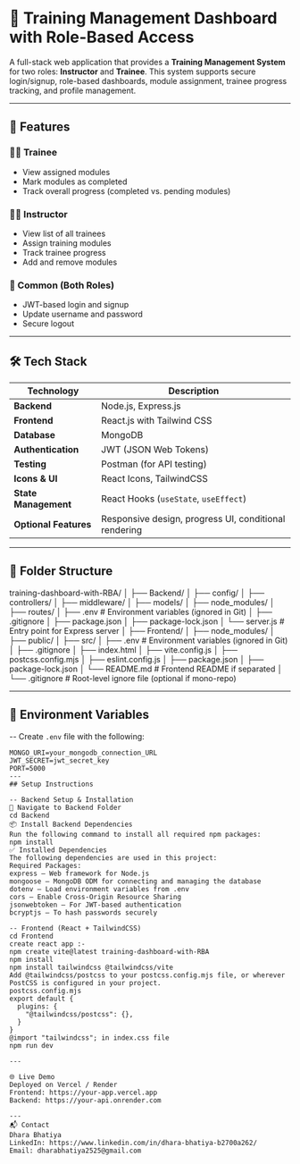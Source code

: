 # 🚀 Training Management Dashboard with Role-Based Access

A full-stack web application that provides a **Training Management System** for two roles: **Instructor** and **Trainee**. This system supports secure login/signup, role-based dashboards, module assignment, trainee progress tracking, and profile management.

---

## 📌 Features

### 👩‍🎓 Trainee
- View assigned modules
- Mark modules as completed
- Track overall progress (completed vs. pending modules)

### 🧑‍🏫 Instructor
- View list of all trainees
- Assign training modules
- Track trainee progress
- Add and remove modules

### 👥 Common (Both Roles)
- JWT-based login and signup
- Update username and password
- Secure logout

---

## 🛠️ Tech Stack

| Technology | Description |
|-----------|-------------|
| **Backend** | Node.js, Express.js |
| **Frontend** | React.js with Tailwind CSS |
| **Database** | MongoDB |
| **Authentication** | JWT (JSON Web Tokens) |
| **Testing** | Postman (for API testing) |
| **Icons & UI** | React Icons, TailwindCSS |
| **State Management** | React Hooks (`useState`, `useEffect`) |
| **Optional Features** | Responsive design, progress UI, conditional rendering |

---

## 📁 Folder Structure

training-dashboard-with-RBA/
│
├── Backend/
│   ├── config/
│   ├── controllers/
│   ├── middleware/
│   ├── models/
│   ├── node_modules/
│   ├── routes/
│   ├── .env              # Environment variables (ignored in Git)
│   ├── .gitignore
│   ├── package.json
│   ├── package-lock.json
│   └── server.js         # Entry point for Express server
│
├── Frontend/
│   ├── node_modules/
│   ├── public/
│   ├── src/
│   ├── .env              # Environment variables (ignored in Git)
│   ├── .gitignore
│   ├── index.html
│   ├── vite.config.js
│   ├── postcss.config.mjs
│   ├── eslint.config.js
│   ├── package.json
│   ├── package-lock.json
│   └── README.md         # Frontend README if separated
│
└── .gitignore            # Root-level ignore file (optional if mono-repo)


---

## 🔐 Environment Variables
-- Create `.env` file with the following:
```env
MONGO_URI=your_mongodb_connection_URL
JWT_SECRET=jwt_secret_key
PORT=5000
--- 
## Setup Instructions

-- Backend Setup & Installation
📁 Navigate to Backend Folder
cd Backend
📦 Install Backend Dependencies
Run the following command to install all required npm packages:
npm install
✅ Installed Dependencies
The following dependencies are used in this project:
Required Packages:
express – Web framework for Node.js
mongoose – MongoDB ODM for connecting and managing the database
dotenv – Load environment variables from .env
cors – Enable Cross-Origin Resource Sharing
jsonwebtoken – For JWT-based authentication
bcryptjs – To hash passwords securely

-- Frontend (React + TailwindCSS)
cd Frontend
create react app :- 
npm create vite@latest training-dashboard-with-RBA
npm install
npm install tailwindcss @tailwindcss/vite
Add @tailwindcss/postcss to your postcss.config.mjs file, or wherever PostCSS is configured in your project.
postcss.config.mjs
export default {
  plugins: {
    "@tailwindcss/postcss": {},
  }
}
@import "tailwindcss"; in index.css file
npm run dev

---

🌐 Live Demo
Deployed on Vercel / Render
Frontend: https://your-app.vercel.app
Backend: https://your-api.onrender.com

--- 
📬 Contact
Dhara Bhatiya
LinkedIn: https://www.linkedin.com/in/dhara-bhatiya-b2700a262/
Email: dharabhatiya2525@gmail.com

